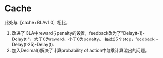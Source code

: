 # Cache
此处与【cache+BLAv1.0】相比，
1. 改进了 BLA中reward与penalty的设置，feedback改为了"Delay(t-1)-Delay(t)"，大于0为reward，小于0为penalty。
每过25个step，feedback = Delay(t-25)-Delay(t).
2. 加入Decimal()解决了计算probability of action中阶乘计算溢出的问题。
